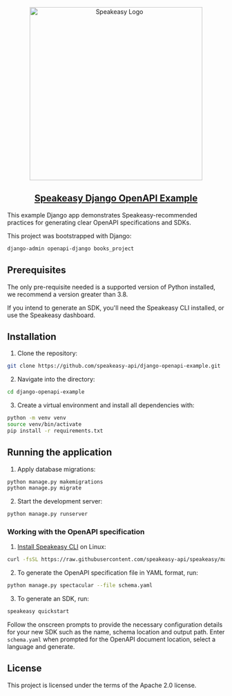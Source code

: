 <div align="center">

<a href="[Speakeasy](https://speakeasyapi.dev/)">
  <img src="https://github.com/speakeasy-api/speakeasy/assets/68016351/e959f81a-b250-4003-8c5c-a45b9463fc95" alt="Speakeasy Logo" width="400">
<h2>Speakeasy Django OpenAPI Example</h2>
</a>

</div>

This example Django app demonstrates Speakeasy-recommended practices for generating clear OpenAPI specifications and SDKs.

This project was bootstrapped with Django:

```bash
django-admin openapi-django books_project
```

## Prerequisites

The only pre-requisite needed is a supported version of Python installed, we recommend a version greater than 3.8.

If you intend to generate an SDK, you'll need the Speakeasy CLI installed, or use the Speakeasy dashboard.

## Installation

1. Clone the repository:

```bash
git clone https://github.com/speakeasy-api/django-openapi-example.git
```

2. Navigate into the directory:

```bash
cd django-openapi-example
```

3. Create a virtual environment and install all dependencies with:

```bash
python -m venv venv
source venv/bin/activate
pip install -r requirements.txt
```

## Running the application

1. Apply database migrations:

```bash
python manage.py makemigrations
python manage.py migrate
```

2. Start the development server:

```bash
python manage.py runserver
```

### Working with the OpenAPI specification

1. [Install Speakeasy CLI](https://github.com/speakeasy-api/speakeasy#installation) on Linux:

```bash
curl -fsSL https://raw.githubusercontent.com/speakeasy-api/speakeasy/main/install.sh | sh
```

2. To generate the OpenAPI specification file in YAML format, run:

```bash
python manage.py spectacular --file schema.yaml
```

3. To generate an SDK, run:

```bash
speakeasy quickstart
```

Follow the onscreen prompts to provide the necessary configuration details for your new SDK such as the name, schema location and output path. Enter `schema.yaml` when prompted for the OpenAPI document location, select a language and generate.

## License

This project is licensed under the terms of the Apache 2.0 license.
